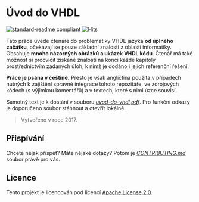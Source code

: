# Úvod do VHDL

[![standard-readme compliant](https://img.shields.io/badge/readme_style-standard-brightgreen.svg)](https://github.com/RichardLitt/standard-readme)
[![Hits](https://hits.seeyoufarm.com/api/count/incr/badge.svg?url=https%3A%2F%2Fgithub.com%2Fdominiksalvet%2Fuvod-do-vhdl&count_bg=%2379C83D&title_bg=%23555555&icon=&icon_color=%23E7E7E7&title=hits&edge_flat=false)](https://hits.seeyoufarm.com)

Tato práce uvede čtenáře do problematiky VHDL jazyka **od úplného začátku**, očekávají se pouze základní znalosti z oblasti informatiky. Obsahuje **mnoho názorných obrázků a ukázek VHDL kódu**. Čtenář má také možnost si procvičit získané znalosti na konci každé kapitoly prostřednictvím zadaných úloh, k nimž je dodáno i jejich referenční řešení.

**Práce je psána v češtině.** Přesto je však angličtina použita v případech nutných k zajištění správné integrace tohoto repozitáře, ve zdrojových kódech (s výjimkou komentářů) a v textech, které s nimi úzce souvisí.

Samotný text je k dostání v souboru [*uvod-do-vhdl.pdf*](uvod-do-vhdl.pdf). Pro funkční odkazy je doporučeno soubor stáhnout a otevřít lokálně.

> Vytvořeno v roce 2017.

## Přispívání

Chcete nějak přispět? Máte nějaké dotazy? Potom je [*CONTRIBUTING.md*](CONTRIBUTING.md) soubor právě pro vás.

## Licence

Tento projekt je licencován pod licencí [Apache License 2.0](LICENSE).
